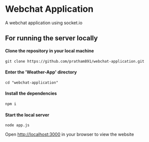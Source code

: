 # Webchat Application
A webchat application using socket.io



## For running the server locally
#### Clone the repository in your local machine
```
git clone https://github.com/pratham891/webchat-application.git
```

#### Enter the 'Weather-App' directory
```
cd "webchat-application"
```

#### Install the dependencies
```
npm i
```

#### Start the local server
```
node app.js
```

Open [http://localhost:3000](http://localhost:3000) in your browser to view the website

